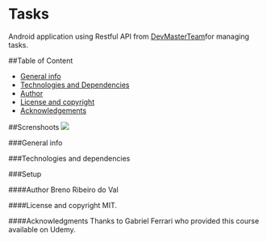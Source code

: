 # Tasks
Android application using Restful API from [DevMasterTeam](http://devmasterteam.com/cursoandroid/api)for managing tasks.

##Table of Content
* [General info](#general-info)
* [Technologies and Dependencies](#technologies-&-dependencies)
* [Author](#author)
* [License and copyright](#license-and-copyright)
* [Acknowledgements](#acknowledgements)

##Screnshoots
![](/src/br/com/infox/icones/GNU.png)

###General info


###Technologies and dependencies


###Setup


####Author
Breno Ribeiro do Val

####License and copyright
MIT.

####Acknowledgments
Thanks to Gabriel Ferrari who provided this course available on Udemy.
